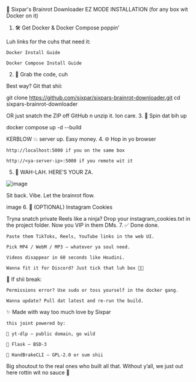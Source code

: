 🧠 Sixpar's Brainrot Downloader
EZ MODE INSTALLATION (for any box wit Docker on it)
1. 🛠️ Get Docker & Docker Compose poppin’

Luh links for the cuhs that need it:

    Docker Install Guide

    Docker Compose Install Guide

2. 💾 Grab the code, cuh

Best way? Git that shii:

git clone https://github.com/sixpar/sixpars-brainrot-downloader.git
cd sixpars-brainrot-downloader

OR just snatch the ZIP off GitHub n unzip it. Ion care.
3. 🚀 Spin dat bih up

docker compose up -d --build

KERBLOW 💥 server up. Easy money.
4. 🌐 Hop in yo browser

    http://localhost:5000 if you on the same box

    http://<ya-server-ip>:5000 if you remote wit it

5. 🍕 WAH-LAH. HERE’S YOUR ZA.

![image](https://github.com/user-attachments/assets/2bcf51a3-969b-4322-8de6-c68792dbcee3)

Sit back. Vibe. Let the brainrot flow.

image
6. 🔐 (OPTIONAL) Instagram Cookies

Tryna snatch private Reels like a ninja?
Drop your instagram_cookies.txt in the project folder.
Now you VIP in them DMs.
7. ✅ Done done.

    Paste them TikToks, Reels, YouTube links in the web UI.

    Pick MP4 / WebM / MP3 — whatever ya soul need.

    Videos disappear in 60 seconds like Houdini.

    Wanna fit it for Discord? Just tick that luh box 🧠✅

🧯 If shii break:

    Permissions error? Use sudo or toss yourself in the docker gang.

    Wanna update? Pull dat latest and re-run the build.

✨ Made with way too much love by Sixpar

    this joint powered by:

    🧪 yt-dlp — public domain, go wild

    🧼 Flask — BSD-3

    🔁 HandBrakeCLI — GPL-2.0 or sum shii

Big shoutout to the real ones who built all that. Without y’all, we just out here rottin wit no sauce 💯
